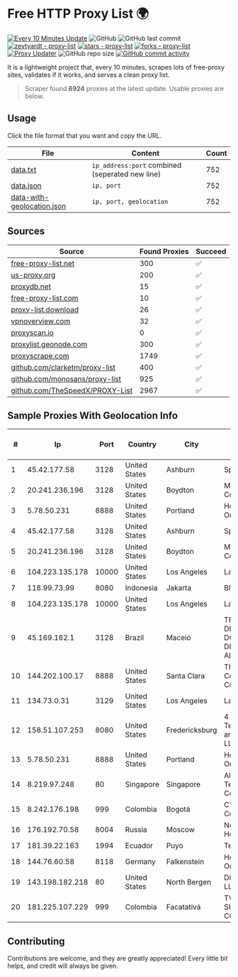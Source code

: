 
# Free HTTP Proxy List 🌍

[![Every 10 Minutes Update](https://github.com/mertguvencli/http-proxy-list/actions/workflows/main.yml/badge.svg?branch=main)](https://github.com/mertguvencli/http-proxy-list/actions/workflows/main.yml)
![GitHub](https://img.shields.io/github/license/mertguvencli/http-proxy-list)
![GitHub last commit](https://img.shields.io/github/last-commit/mertguvencli/http-proxy-list)
[![zevtyardt - proxy-list](https://img.shields.io/static/v1?label=zevtyardt&message=proxy-list&color=blue&logo=github)](https://github.com/zevtyardt/proxy-list "Go to GitHub repo")
[![stars - proxy-list](https://img.shields.io/github/stars/zevtyardt/proxy-list?style=social)](https://github.com/zevtyardt/proxy-list)
[![forks - proxy-list](https://img.shields.io/github/forks/zevtyardt/proxy-list?style=social)](https://github.com/zevtyardt/proxy-list)
[![Proxy Updater](https://github.com/zevtyardt/proxy-list/workflows/Proxy%20Updater/badge.svg)](https://github.com/zevtyardt/proxy-list/actions?query=workflow:"Proxy+Updater")
![GitHub repo size](https://img.shields.io/github/repo-size/zevtyardt/proxy-list)
[![GitHub commit activity](https://img.shields.io/github/commit-activity/m/zevtyardt/proxy-list?logo=commits)](https://github.com/zevtyardt/proxy-list/commits/main)

It is a lightweight project that, every 10 minutes, scrapes lots of free-proxy sites, validates if it works, and serves a clean proxy list.

> Scraper found **6924** proxies at the latest update. Usable proxies are below.

## Usage

Click the file format that you want and copy the URL.

|File|Content|Count|
|----|-------|-----|
|[data.txt](https://raw.githubusercontent.com/mertguvencli/http-proxy-list/main/proxy-list/data.txt)|`ip_address:port` combined (seperated new line)|752|
|[data.json](https://raw.githubusercontent.com/mertguvencli/http-proxy-list/main/proxy-list/data.json)|`ip, port`|752|
|[data-with-geolocation.json](https://raw.githubusercontent.com/mertguvencli/http-proxy-list/main/proxy-list/data-with-geolocation.json)|`ip, port, geolocation`|752|

## Sources

|Source|Found Proxies|Succeed|
|------|-------------|-------|
|[free-proxy-list.net](https://free-proxy-list.net)|300|✅|
|[us-proxy.org](https://www.us-proxy.org)|200|✅|
|[proxydb.net](http://proxydb.net)|15|✅|
|[free-proxy-list.com](https://free-proxy-list.com/?page=&port=&type%5B%5D=http&type%5B%5D=https&up_time=0&search=Search)|10|✅|
|[proxy-list.download](https://www.proxy-list.download/HTTP)|26|✅|
|[vpnoverview.com](https://vpnoverview.com/privacy/anonymous-browsing/free-proxy-servers)|32|✅|
|[proxyscan.io](https://www.proxyscan.io)|0|✅|
|[proxylist.geonode.com](https://proxylist.geonode.com/api/proxy-list?limit=300&page=1&sort_by=lastChecked&sort_type=desc&protocols=http,https)|300|✅|
|[proxyscrape.com](https://api.proxyscrape.com/v2/?request=displayproxies&protocol=http&timeout=10000&country=all&ssl=all&anonymity=all)|1749|✅|
|[github.com/clarketm/proxy-list](https://raw.githubusercontent.com/clarketm/proxy-list/master/proxy-list-raw.txt)|400|✅|
|[github.com/monosans/proxy-list](https://raw.githubusercontent.com/monosans/proxy-list/main/proxies/http.txt)|925|✅|
|[github.com/TheSpeedX/PROXY-List](https://raw.githubusercontent.com/TheSpeedX/PROXY-List/master/http.txt)|2967|✅|


## Sample Proxies With Geolocation Info

|#|Ip|Port|Country|City|Internet Service Provider|
|-|--|----|-------|----|-------------------------|
|1|45.42.177.58|3128|United States|Ashburn|Sprint|
|2|20.241.236.196|3128|United States|Boydton|Microsoft Corporation|
|3|5.78.50.231|8888|United States|Portland|Hetzner Online GmbH|
|4|45.42.177.58|3128|United States|Ashburn|Sprint|
|5|20.241.236.196|3128|United States|Boydton|Microsoft Corporation|
|6|104.223.135.178|10000|United States|Los Angeles|LayerHost|
|7|118.99.73.99|8080|Indonesia|Jakarta|BIZNET|
|8|104.223.135.178|10000|United States|Los Angeles|LayerHost|
|9|45.169.162.1|3128|Brazil|Maceió|TRIBUNAL DE JUSTIÇA DO ESTADO DE ALAGOAS|
|10|144.202.100.17|8888|United States|Santa Clara|The Constant Company|
|11|134.73.0.31|3129|United States|Los Angeles|LayerHost|
|12|158.51.107.253|8080|United States|Fredericksburg|4 ip Technology and Media, LLC|
|13|5.78.50.231|8888|United States|Portland|Hetzner Online GmbH|
|14|8.219.97.248|80|Singapore|Singapore|Alibaba (US) Technology Co., Ltd.|
|15|8.242.176.198|999|Colombia|Bogotá|CTL Colombia|
|16|176.192.70.58|8004|Russia|Moscow|Net By Net Holding LLC|
|17|181.39.22.163|1994|Ecuador|Puyo|Telconet S.A|
|18|144.76.60.58|8118|Germany|Falkenstein|Hetzner Online GmbH|
|19|143.198.182.218|80|United States|North Bergen|DigitalOcean, LLC|
|20|181.225.107.229|999|Colombia|Facatativá|TV AZTECA SUCURSAL COLOMBIA|



## Contributing

Contributions are welcome, and they are greatly appreciated! Every
little bit helps, and credit will always be given.

